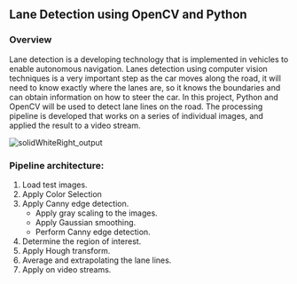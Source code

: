 ## Lane Detection using OpenCV and Python

### Overview
Lane detection is a developing technology that is implemented in vehicles to enable autonomous navigation. Lanes detection using computer vision techniques is a very important step as the car moves along the road, it will need to know exactly where the lanes are, so it knows the boundaries and can obtain information on how to steer the car. In this project, Python and OpenCV will be used to detect lane lines on the road. The  processing pipeline is developed that works on a series of individual images, and applied the result to a video stream.

![solidWhiteRight_output](https://user-images.githubusercontent.com/81799459/236697500-a4190b06-e3ce-4cdc-b203-fe8d0b845725.gif)

### Pipeline architecture:
1.	Load test images.
2.	Apply Color Selection
3.	Apply Canny edge detection.
    -	Apply gray scaling to the images.
    -	Apply Gaussian smoothing.
    -	Perform Canny edge detection.
4.	Determine the region of interest.
5.	Apply Hough transform.
6.	Average and extrapolating the lane lines.
7.	Apply on video streams.

